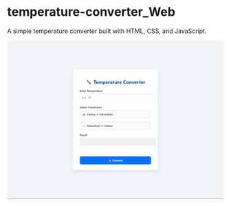 # temperature-converter_Web
A simple temperature converter built with HTML, CSS, and JavaScript.

![image alt](https://github.com/Defence-Ndzhobela/temperature-converter_Web/blob/a44f21b2d8d700ec4581d1ec027189473138bc09/Screenshot%202025-05-15%20104558.png)
